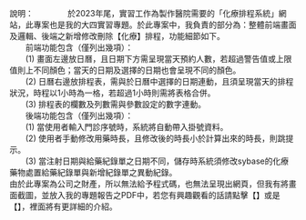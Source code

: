 說明：　　
　　於2023年尾，實習工作為製作醫院需要的「化療排程系統」網站，此專案也是我的大四實習專題。於此專案中，我負責的部分為：整體前端畫面及邏輯、後端之新增修改刪除【化療】排程，功能細節如下。  
　　前端功能包含（僅列出幾項）：  
   　　(1) 畫面左邊放日曆，且日期下方需呈現當天預約人數，若超過警告值或上限值則上不同顏色；當天的日期及選擇的日期也會呈現不同的顏色。  
   　　(2) 日曆右邊放排程表，需與於日曆中選擇的日期連動，且須呈現當天的排程狀況，時程以1小時為一格，若超過1小時則需將表格合併。  
   　　(3) 排程表的欄數及列數需與參數設定的數字連動。  
　　後端功能包含（僅列出幾項）：  
   　　(1) 當使用者輸入門診序號時，系統將自動帶入掛號資料。  
   　　(2) 使用者手動修改用藥時長，且修改後的時長小於計算出來的時長，則跳提示。  
   　　(3) 當注射日期與給藥紀錄單之日期不同，儲存時系統須修改sybase的化療藥物處置給藥紀錄單與新增紀錄單之異動紀錄。  
   由於此專案為公司之財產，所以無法給予程式碼，也無法呈現出網頁，但我有將畫面截圖，並放入我的專題報告之PDF中，若您有興趣觀看的話請點擊【】或是【】，裡面將有更詳細的介紹。
